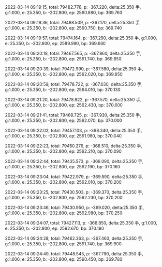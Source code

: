 2022-03-14 09:19:15, total: 79482.778, p: -367.220, delta:25.350 手, g:1.000, e: 25.350, b: -202.800, ep: 2590.860, bp: 369.760

2022-03-14 09:19:36, total: 79488.509, p: -367.170, delta:25.350 手, g:1.000, e: 25.350, b: -202.800, ep: 2590.750, bp: 369.740

2022-03-14 09:19:57, total: 79474.164, p: -367.290, delta:25.350 手, g:1.000, e: 25.350, b: -202.800, ep: 2589.990, bp: 369.660

2022-03-14 09:20:18, total: 79467.565, p: -367.860, delta:25.350 手, g:1.000, e: 25.350, b: -202.800, ep: 2591.740, bp: 369.950

2022-03-14 09:20:39, total: 79472.990, p: -367.580, delta:25.350 手, g:1.000, e: 25.350, b: -202.800, ep: 2592.020, bp: 369.950

2022-03-14 09:20:59, total: 79478.722, p: -367.030, delta:25.350 手, g:1.000, e: 25.350, b: -202.800, ep: 2594.010, bp: 370.130

2022-03-14 09:21:20, total: 79478.622, p: -367.570, delta:25.350 手, g:1.000, e: 25.350, b: -202.800, ep: 2592.430, bp: 370.000

2022-03-14 09:21:41, total: 79469.725, p: -367.930, delta:25.350 手, g:1.000, e: 25.350, b: -202.800, ep: 2592.070, bp: 370.000

2022-03-14 09:22:02, total: 79457.103, p: -368.340, delta:25.350 手, g:1.000, e: 25.350, b: -202.800, ep: 2591.980, bp: 370.040

2022-03-14 09:22:23, total: 79450.276, p: -368.510, delta:25.350 手, g:1.000, e: 25.350, b: -202.800, ep: 2592.210, bp: 370.090

2022-03-14 09:22:44, total: 79435.573, p: -369.090, delta:25.350 手, g:1.000, e: 25.350, b: -202.800, ep: 2592.190, bp: 370.160

2022-03-14 09:23:04, total: 79422.979, p: -369.590, delta:25.350 手, g:1.000, e: 25.350, b: -202.800, ep: 2592.010, bp: 370.200

2022-03-14 09:23:25, total: 79430.503, p: -369.370, delta:25.350 手, g:1.000, e: 25.350, b: -202.800, ep: 2592.230, bp: 370.200

2022-03-14 09:23:46, total: 79430.950, p: -369.020, delta:25.350 手, g:1.000, e: 25.350, b: -202.800, ep: 2592.980, bp: 370.250

2022-03-14 09:24:07, total: 79427.113, p: -368.850, delta:25.350 手, g:1.000, e: 25.350, b: -202.800, ep: 2592.670, bp: 370.190

2022-03-14 09:24:28, total: 79462.363, p: -367.460, delta:25.350 手, g:1.000, e: 25.350, b: -202.800, ep: 2591.740, bp: 369.900

2022-03-14 09:24:49, total: 79448.545, p: -367.790, delta:25.350 手, g:1.000, e: 25.350, b: -202.800, ep: 2590.450, bp: 369.780